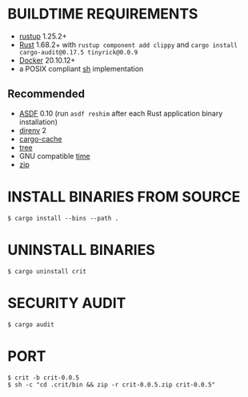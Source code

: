 # BUILDTIME REQUIREMENTS

* [rustup](https://rustup.rs/) 1.25.2+
* [Rust](https://www.rust-lang.org/en-US/) 1.68.2+ with `rustup component add clippy` and `cargo install cargo-audit@0.17.5 tinyrick@0.0.9`
* [Docker](https://www.docker.com/) 20.10.12+
* a POSIX compliant [sh](https://pubs.opengroup.org/onlinepubs/9699919799/utilities/sh.html) implementation

## Recommended

* [ASDF](https://asdf-vm.com/) 0.10 (run `asdf reshim` after each Rust application binary installation)
* [direnv](https://direnv.net/) 2
* [cargo-cache](https://crates.io/crates/cargo-cache)
* [tree](https://en.wikipedia.org/wiki/Tree_(command))
* GNU compatible [time](https://www.gnu.org/software/time/)
* [zip](https://en.wikipedia.org/wiki/ZIP_(file_format))

# INSTALL BINARIES FROM SOURCE

```console
$ cargo install --bins --path .
```

# UNINSTALL BINARIES

```console
$ cargo uninstall crit
```

# SECURITY AUDIT

```console
$ cargo audit
```

# PORT

```console
$ crit -b crit-0.0.5
$ sh -c "cd .crit/bin && zip -r crit-0.0.5.zip crit-0.0.5"
```
